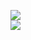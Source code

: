 [![](https://img.shields.io/badge/Made%20With-Github%20Spray-lightgrey.svg?style=for-the-badge&logo=github)](https://github.com/Annihil/github-spray#5569)  
[![](https://i.imgur.com/2DrTn0Z.gif)](https://github.com/Annihil/github-spray)
